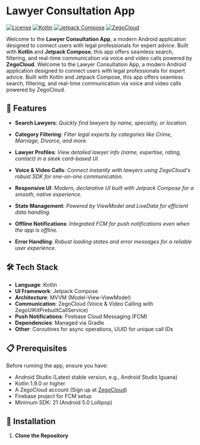 # Lawyer Consultation App

[![License](https://img.shields.io/badge/License-MIT-blue.svg)](https://opensource.org/licenses/MIT)
[![Kotlin](https://img.shields.io/badge/Kotlin-1.9.0-purple.svg)](https://kotlinlang.org/)
[![Jetpack Compose](https://img.shields.io/badge/Jetpack%20Compose-1.8.0-brightgreen.svg)](https://developer.android.com/jetpack/compose)
[![ZegoCloud](https://img.shields.io/badge/ZegoCloud-Voice%20%26%20Video-orange.svg)](https://www.zegocloud.com/)

Welcome to the **Lawyer Consultation App**, a modern Android application designed to connect users with legal professionals for expert advice. Built with **Kotlin** and **Jetpack Compose**, this app offers seamless search, filtering, and real-time communication via voice and video calls powered by **ZegoCloud**.
Welcome to the Lawyer Consultation App, a modern Android application designed to connect users with legal professionals for expert advice. Built with Kotlin and Jetpack Compose, this app offers seamless search, filtering, and real-time communication via voice and video calls powered by ZegoCloud.

## 🌟 Features

- **Search Lawyers**: *Quickly find lawyers by name, specialty, or location.*
- **Category Filtering**: *Filter legal experts by categories like Crime, Marriage, Divorce, and more.*
- **Lawyer Profiles**: *View detailed lawyer info (name, expertise, rating, contact) in a sleek card-based UI.*

- **Voice & Video Calls**: *Connect instantly with lawyers using ZegoCloud's robust SDK for one-on-one communication.*

- **Responsive UI**: *Modern, declarative UI built with Jetpack Compose for a smooth, native experience.*

- **State Management**: *Powered by ViewModel and LiveData for efficient data handling.*

- **Offline Notifications**: *Integrated FCM for push notifications even when the app is offline.*

- **Error Handling**: *Robust loading states and error messages for a reliable user experience.*


## 🛠️ Tech Stack
- **Language**: Kotlin
- **UI Framework**: Jetpack Compose
- **Architecture**: MVVM (Model-View-ViewModel)
- **Communication**: ZegoCloud (Voice & Video Calling with ZegoUIKitPrebuiltCallService)
- **Push Notifications**: Firebase Cloud Messaging (FCM)
- **Dependencies**: Managed via Gradle
- **Other**: Coroutines for async operations, UUID for unique call IDs

## 📋 Prerequisites

Before running the app, ensure you have:
- Android Studio (Latest stable version, e.g., Android Studio Iguana)
- Kotlin 1.9.0 or higher
- A ZegoCloud account (Sign up at [ZegoCloud](https://www.zegocloud.com/))
- Firebase project for FCM setup
- Minimum SDK: 21 (Android 5.0 Lollipop)

## 🚀 Installation

1. **Clone the Repository**
